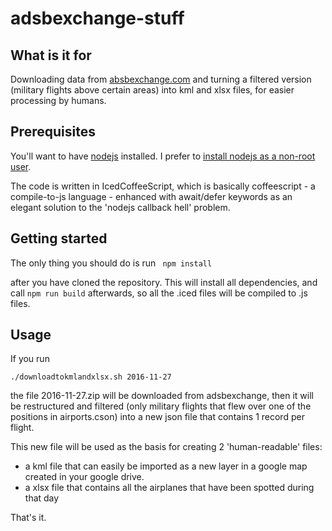 # adsbexchange-stuff

## What is it for

Downloading data from [absbexchange.com](https://www.adsbexchange.com/) and turning a filtered version (military flights above certain areas) into kml and xlsx files, for easier processing by humans.

## Prerequisites

You'll want to have [nodejs](http://maxtaco.github.io/coffee-script/) installed. I prefer to [install nodejs as a non-root user](https://degreesofzero.com/article/how-to-install-nodejs-as-a-non-root-user.html).

The code is written in IcedCoffeeScript, which is basically coffeescript - a compile-to-js language - enhanced with await/defer keywords as an elegant solution to the 'nodejs callback hell' problem.

## Getting started

The only thing you should do is run
<code>
npm install
</code>

after you have cloned the repository. This will install all dependencies, and call `npm run build` afterwards, so all the .iced files will be compiled to .js files.


## Usage

If you run 

<code language="bash">./downloadtokmlandxlsx.sh 2016-11-27</code>

the file 2016-11-27.zip will be downloaded from adsbexchange, then it will be restructured and filtered (only military flights that flew over one of the positions in airports.cson) into a new json file that contains 1 record per flight.

This new file will be used as the basis for creating 2 'human-readable' files: 
* a kml file that can easily be imported as a new layer in a google map created in your google drive.
* a xlsx file that contains all the airplanes that have been spotted during that day

That's it.
